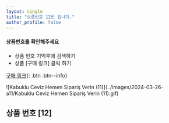 ```yaml
---
layout: single
title: "상품번호 12번 입니다."
author_profile: false
---
```




<div class="notice--info">
<h4> 상품번호를 확인해주세요 </h4>
<ul>
    <li> 상품 번호 기억후에 검색하기 </li>
    <li> 상품 [구매 링크] 클릭 하기 </li>
</ul>
</div>


[구매 링크](https://link.coupang.com/a/bvGhAi){: .btn .btn--info}

![Kabuklu Ceviz   Hemen Sipariş Verin (11)](../images/2024-03-26-a11/Kabuklu Ceviz   Hemen Sipariş Verin (11).gif)

## 상품 번호 [12]